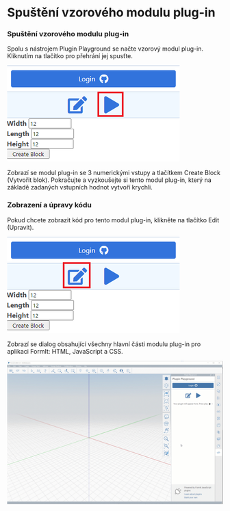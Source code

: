 # Spuštění vzorového modulu plug-in

### Spuštění vzorového modulu plug-in

Spolu s nástrojem Plugin Playground se načte vzorový modul plug-in. Kliknutím na tlačítko pro přehrání jej spusťte.

![Step 1](<../../../.gitbook/assets/run a plugin.png>)

Zobrazí se modul plug-in se 3 numerickými vstupy a tlačítkem Create Block (Vytvořit blok). Pokračujte a vyzkoušejte si tento modul plug-in, který na základě zadaných vstupních hodnot vytvoří krychli.

### Zobrazení a úpravy kódu

Pokud chcete zobrazit kód pro tento modul plug-in, klikněte na tlačítko Edit (Upravit).

![Step2](<../../../.gitbook/assets/edit a plugin.png>)

Zobrazí se dialog obsahující všechny hlavní části modulu plug-in pro aplikaci FormIt: HTML, JavaScript a CSS.

![](<../../../.gitbook/assets/02-view and edit playground code.gif>)
